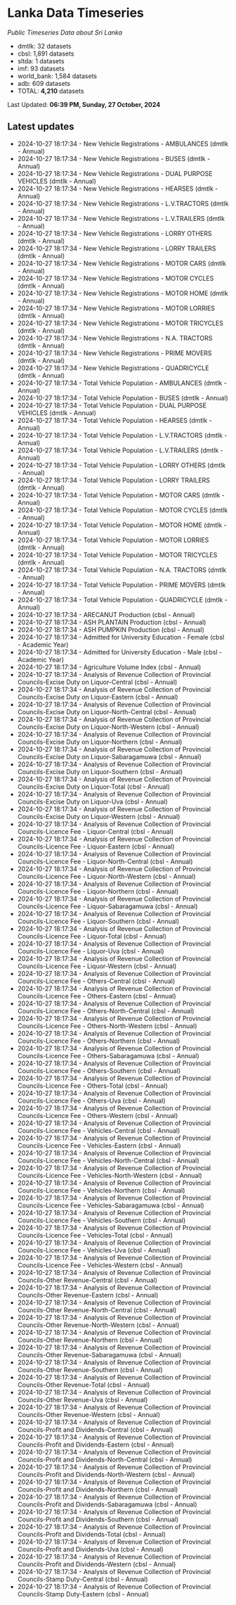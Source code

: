 # Lanka Data Timeseries
*Public Timeseries Data about Sri Lanka*

* dmtlk: 32 datasets
* cbsl: 1,891 datasets
* sltda: 1 datasets
* imf: 93 datasets
* world_bank: 1,584 datasets
* adb: 609 datasets
* TOTAL: **4,210** datasets

Last Updated: **06:39 PM, Sunday, 27 October, 2024**

## Latest updates

* 2024-10-27 18:17:34 - New Vehicle Registrations - AMBULANCES (dmtlk - Annual)
* 2024-10-27 18:17:34 - New Vehicle Registrations - BUSES (dmtlk - Annual)
* 2024-10-27 18:17:34 - New Vehicle Registrations - DUAL PURPOSE VEHICLES (dmtlk - Annual)
* 2024-10-27 18:17:34 - New Vehicle Registrations - HEARSES (dmtlk - Annual)
* 2024-10-27 18:17:34 - New Vehicle Registrations - L.V.TRACTORS (dmtlk - Annual)
* 2024-10-27 18:17:34 - New Vehicle Registrations - L.V.TRAILERS (dmtlk - Annual)
* 2024-10-27 18:17:34 - New Vehicle Registrations - LORRY OTHERS (dmtlk - Annual)
* 2024-10-27 18:17:34 - New Vehicle Registrations - LORRY TRAILERS (dmtlk - Annual)
* 2024-10-27 18:17:34 - New Vehicle Registrations - MOTOR CARS (dmtlk - Annual)
* 2024-10-27 18:17:34 - New Vehicle Registrations - MOTOR CYCLES (dmtlk - Annual)
* 2024-10-27 18:17:34 - New Vehicle Registrations - MOTOR HOME (dmtlk - Annual)
* 2024-10-27 18:17:34 - New Vehicle Registrations - MOTOR LORRIES (dmtlk - Annual)
* 2024-10-27 18:17:34 - New Vehicle Registrations - MOTOR TRICYCLES (dmtlk - Annual)
* 2024-10-27 18:17:34 - New Vehicle Registrations - N.A. TRACTORS (dmtlk - Annual)
* 2024-10-27 18:17:34 - New Vehicle Registrations - PRIME MOVERS (dmtlk - Annual)
* 2024-10-27 18:17:34 - New Vehicle Registrations - QUADRICYCLE (dmtlk - Annual)
* 2024-10-27 18:17:34 - Total Vehicle Population - AMBULANCES (dmtlk - Annual)
* 2024-10-27 18:17:34 - Total Vehicle Population - BUSES (dmtlk - Annual)
* 2024-10-27 18:17:34 - Total Vehicle Population - DUAL PURPOSE VEHICLES (dmtlk - Annual)
* 2024-10-27 18:17:34 - Total Vehicle Population - HEARSES (dmtlk - Annual)
* 2024-10-27 18:17:34 - Total Vehicle Population - L.V.TRACTORS (dmtlk - Annual)
* 2024-10-27 18:17:34 - Total Vehicle Population - L.V.TRAILERS (dmtlk - Annual)
* 2024-10-27 18:17:34 - Total Vehicle Population - LORRY OTHERS (dmtlk - Annual)
* 2024-10-27 18:17:34 - Total Vehicle Population - LORRY TRAILERS (dmtlk - Annual)
* 2024-10-27 18:17:34 - Total Vehicle Population - MOTOR CARS (dmtlk - Annual)
* 2024-10-27 18:17:34 - Total Vehicle Population - MOTOR CYCLES (dmtlk - Annual)
* 2024-10-27 18:17:34 - Total Vehicle Population - MOTOR HOME (dmtlk - Annual)
* 2024-10-27 18:17:34 - Total Vehicle Population - MOTOR LORRIES (dmtlk - Annual)
* 2024-10-27 18:17:34 - Total Vehicle Population - MOTOR TRICYCLES (dmtlk - Annual)
* 2024-10-27 18:17:34 - Total Vehicle Population - N.A. TRACTORS (dmtlk - Annual)
* 2024-10-27 18:17:34 - Total Vehicle Population - PRIME MOVERS (dmtlk - Annual)
* 2024-10-27 18:17:34 - Total Vehicle Population - QUADRICYCLE (dmtlk - Annual)
* 2024-10-27 18:17:34 - ARECANUT Production (cbsl - Annual)
* 2024-10-27 18:17:34 - ASH PLANTAIN Production (cbsl - Annual)
* 2024-10-27 18:17:34 - ASH PUMPKIN Production (cbsl - Annual)
* 2024-10-27 18:17:34 - Admitted for University Education - Female (cbsl - Academic Year)
* 2024-10-27 18:17:34 - Admitted for University Education - Male (cbsl - Academic Year)
* 2024-10-27 18:17:34 - Agriculture Volume Index (cbsl - Annual)
* 2024-10-27 18:17:34 - Analysis of Revenue Collection of Provincial Councils-Excise Duty on Liquor-Central (cbsl - Annual)
* 2024-10-27 18:17:34 - Analysis of Revenue Collection of Provincial Councils-Excise Duty on Liquor-Eastern (cbsl - Annual)
* 2024-10-27 18:17:34 - Analysis of Revenue Collection of Provincial Councils-Excise Duty on Liquor-North-Central (cbsl - Annual)
* 2024-10-27 18:17:34 - Analysis of Revenue Collection of Provincial Councils-Excise Duty on Liquor-North-Western (cbsl - Annual)
* 2024-10-27 18:17:34 - Analysis of Revenue Collection of Provincial Councils-Excise Duty on Liquor-Northern (cbsl - Annual)
* 2024-10-27 18:17:34 - Analysis of Revenue Collection of Provincial Councils-Excise Duty on Liquor-Sabaragamuwa (cbsl - Annual)
* 2024-10-27 18:17:34 - Analysis of Revenue Collection of Provincial Councils-Excise Duty on Liquor-Southern (cbsl - Annual)
* 2024-10-27 18:17:34 - Analysis of Revenue Collection of Provincial Councils-Excise Duty on Liquor-Total (cbsl - Annual)
* 2024-10-27 18:17:34 - Analysis of Revenue Collection of Provincial Councils-Excise Duty on Liquor-Uva (cbsl - Annual)
* 2024-10-27 18:17:34 - Analysis of Revenue Collection of Provincial Councils-Excise Duty on Liquor-Western (cbsl - Annual)
* 2024-10-27 18:17:34 - Analysis of Revenue Collection of Provincial Councils-Licence Fee - Liquor-Central (cbsl - Annual)
* 2024-10-27 18:17:34 - Analysis of Revenue Collection of Provincial Councils-Licence Fee - Liquor-Eastern (cbsl - Annual)
* 2024-10-27 18:17:34 - Analysis of Revenue Collection of Provincial Councils-Licence Fee - Liquor-North-Central (cbsl - Annual)
* 2024-10-27 18:17:34 - Analysis of Revenue Collection of Provincial Councils-Licence Fee - Liquor-North-Western (cbsl - Annual)
* 2024-10-27 18:17:34 - Analysis of Revenue Collection of Provincial Councils-Licence Fee - Liquor-Northern (cbsl - Annual)
* 2024-10-27 18:17:34 - Analysis of Revenue Collection of Provincial Councils-Licence Fee - Liquor-Sabaragamuwa (cbsl - Annual)
* 2024-10-27 18:17:34 - Analysis of Revenue Collection of Provincial Councils-Licence Fee - Liquor-Southern (cbsl - Annual)
* 2024-10-27 18:17:34 - Analysis of Revenue Collection of Provincial Councils-Licence Fee - Liquor-Total (cbsl - Annual)
* 2024-10-27 18:17:34 - Analysis of Revenue Collection of Provincial Councils-Licence Fee - Liquor-Uva (cbsl - Annual)
* 2024-10-27 18:17:34 - Analysis of Revenue Collection of Provincial Councils-Licence Fee - Liquor-Western (cbsl - Annual)
* 2024-10-27 18:17:34 - Analysis of Revenue Collection of Provincial Councils-Licence Fee - Others-Central (cbsl - Annual)
* 2024-10-27 18:17:34 - Analysis of Revenue Collection of Provincial Councils-Licence Fee - Others-Eastern (cbsl - Annual)
* 2024-10-27 18:17:34 - Analysis of Revenue Collection of Provincial Councils-Licence Fee - Others-North-Central (cbsl - Annual)
* 2024-10-27 18:17:34 - Analysis of Revenue Collection of Provincial Councils-Licence Fee - Others-North-Western (cbsl - Annual)
* 2024-10-27 18:17:34 - Analysis of Revenue Collection of Provincial Councils-Licence Fee - Others-Northern (cbsl - Annual)
* 2024-10-27 18:17:34 - Analysis of Revenue Collection of Provincial Councils-Licence Fee - Others-Sabaragamuwa (cbsl - Annual)
* 2024-10-27 18:17:34 - Analysis of Revenue Collection of Provincial Councils-Licence Fee - Others-Southern (cbsl - Annual)
* 2024-10-27 18:17:34 - Analysis of Revenue Collection of Provincial Councils-Licence Fee - Others-Total (cbsl - Annual)
* 2024-10-27 18:17:34 - Analysis of Revenue Collection of Provincial Councils-Licence Fee - Others-Uva (cbsl - Annual)
* 2024-10-27 18:17:34 - Analysis of Revenue Collection of Provincial Councils-Licence Fee - Others-Western (cbsl - Annual)
* 2024-10-27 18:17:34 - Analysis of Revenue Collection of Provincial Councils-Licence Fee - Vehicles-Central (cbsl - Annual)
* 2024-10-27 18:17:34 - Analysis of Revenue Collection of Provincial Councils-Licence Fee - Vehicles-Eastern (cbsl - Annual)
* 2024-10-27 18:17:34 - Analysis of Revenue Collection of Provincial Councils-Licence Fee - Vehicles-North-Central (cbsl - Annual)
* 2024-10-27 18:17:34 - Analysis of Revenue Collection of Provincial Councils-Licence Fee - Vehicles-North-Western (cbsl - Annual)
* 2024-10-27 18:17:34 - Analysis of Revenue Collection of Provincial Councils-Licence Fee - Vehicles-Northern (cbsl - Annual)
* 2024-10-27 18:17:34 - Analysis of Revenue Collection of Provincial Councils-Licence Fee - Vehicles-Sabaragamuwa (cbsl - Annual)
* 2024-10-27 18:17:34 - Analysis of Revenue Collection of Provincial Councils-Licence Fee - Vehicles-Southern (cbsl - Annual)
* 2024-10-27 18:17:34 - Analysis of Revenue Collection of Provincial Councils-Licence Fee - Vehicles-Total (cbsl - Annual)
* 2024-10-27 18:17:34 - Analysis of Revenue Collection of Provincial Councils-Licence Fee - Vehicles-Uva (cbsl - Annual)
* 2024-10-27 18:17:34 - Analysis of Revenue Collection of Provincial Councils-Licence Fee - Vehicles-Western (cbsl - Annual)
* 2024-10-27 18:17:34 - Analysis of Revenue Collection of Provincial Councils-Other Revenue-Central (cbsl - Annual)
* 2024-10-27 18:17:34 - Analysis of Revenue Collection of Provincial Councils-Other Revenue-Eastern (cbsl - Annual)
* 2024-10-27 18:17:34 - Analysis of Revenue Collection of Provincial Councils-Other Revenue-North-Central (cbsl - Annual)
* 2024-10-27 18:17:34 - Analysis of Revenue Collection of Provincial Councils-Other Revenue-North-Western (cbsl - Annual)
* 2024-10-27 18:17:34 - Analysis of Revenue Collection of Provincial Councils-Other Revenue-Northern (cbsl - Annual)
* 2024-10-27 18:17:34 - Analysis of Revenue Collection of Provincial Councils-Other Revenue-Sabaragamuwa (cbsl - Annual)
* 2024-10-27 18:17:34 - Analysis of Revenue Collection of Provincial Councils-Other Revenue-Southern (cbsl - Annual)
* 2024-10-27 18:17:34 - Analysis of Revenue Collection of Provincial Councils-Other Revenue-Total (cbsl - Annual)
* 2024-10-27 18:17:34 - Analysis of Revenue Collection of Provincial Councils-Other Revenue-Uva (cbsl - Annual)
* 2024-10-27 18:17:34 - Analysis of Revenue Collection of Provincial Councils-Other Revenue-Western (cbsl - Annual)
* 2024-10-27 18:17:34 - Analysis of Revenue Collection of Provincial Councils-Profit and Dividends-Central (cbsl - Annual)
* 2024-10-27 18:17:34 - Analysis of Revenue Collection of Provincial Councils-Profit and Dividends-Eastern (cbsl - Annual)
* 2024-10-27 18:17:34 - Analysis of Revenue Collection of Provincial Councils-Profit and Dividends-North-Central (cbsl - Annual)
* 2024-10-27 18:17:34 - Analysis of Revenue Collection of Provincial Councils-Profit and Dividends-North-Western (cbsl - Annual)
* 2024-10-27 18:17:34 - Analysis of Revenue Collection of Provincial Councils-Profit and Dividends-Northern (cbsl - Annual)
* 2024-10-27 18:17:34 - Analysis of Revenue Collection of Provincial Councils-Profit and Dividends-Sabaragamuwa (cbsl - Annual)
* 2024-10-27 18:17:34 - Analysis of Revenue Collection of Provincial Councils-Profit and Dividends-Southern (cbsl - Annual)
* 2024-10-27 18:17:34 - Analysis of Revenue Collection of Provincial Councils-Profit and Dividends-Total (cbsl - Annual)
* 2024-10-27 18:17:34 - Analysis of Revenue Collection of Provincial Councils-Profit and Dividends-Uva (cbsl - Annual)
* 2024-10-27 18:17:34 - Analysis of Revenue Collection of Provincial Councils-Profit and Dividends-Western (cbsl - Annual)
* 2024-10-27 18:17:34 - Analysis of Revenue Collection of Provincial Councils-Stamp Duty-Central (cbsl - Annual)
* 2024-10-27 18:17:34 - Analysis of Revenue Collection of Provincial Councils-Stamp Duty-Eastern (cbsl - Annual)